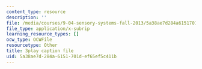 ```yaml
---
content_type: resource
description: ''
file: /media/courses/9-04-sensory-systems-fall-2013/5a38ae7d284a6151701def65ef5c411b_rGYhDvz066I.srt
file_type: application/x-subrip
learning_resource_types: []
ocw_type: OCWFile
resourcetype: Other
title: 3play caption file
uid: 5a38ae7d-284a-6151-701d-ef65ef5c411b
---
```

